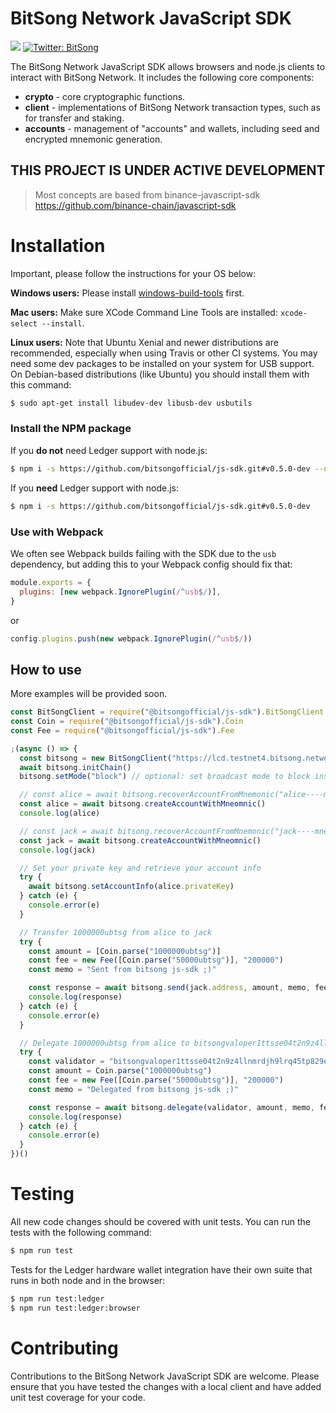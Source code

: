 # BitSong Network JavaScript SDK

<p>
<img src="https://img.shields.io/badge/version-0.4.0--dev-yellow.svg" />
<a href="https://twitter.com/bitsongofficial">
<img alt="Twitter: BitSong" src="https://img.shields.io/twitter/follow/bitsongofficial.svg?style=social"  target="_blank" />
</a>
</p>

The BitSong Network JavaScript SDK allows browsers and node.js clients to
interact with BitSong Network. It includes the following core components:

- **crypto** - core cryptographic functions.
- **client** - implementations of BitSong Network transaction types, such as for
  transfer and staking.
- **accounts** - management of "accounts" and wallets, including seed and
  encrypted mnemonic generation.

## THIS PROJECT IS UNDER ACTIVE DEVELOPMENT

> Most concepts are based from binance-javascript-sdk
> https://github.com/binance-chain/javascript-sdk

# Installation

Important, please follow the instructions for your OS below:

**Windows users:** Please install
[windows-build-tools](https://www.npmjs.com/package/windows-build-tools) first.

**Mac users:** Make sure XCode Command Line Tools are installed:
`xcode-select --install`.

**Linux users:** Note that Ubuntu Xenial and newer distributions are
recommended, especially when using Travis or other CI systems. You may need some
dev packages to be installed on your system for USB support. On Debian-based
distributions (like Ubuntu) you should install them with this command:

```bash
$ sudo apt-get install libudev-dev libusb-dev usbutils
```

### Install the NPM package

If you **do not** need Ledger support with node.js:

```bash
$ npm i -s https://github.com/bitsongofficial/js-sdk.git#v0.5.0-dev --no-optional
```

If you **need** Ledger support with node.js:

```bash
$ npm i -s https://github.com/bitsongofficial/js-sdk.git#v0.5.0-dev
```

### Use with Webpack

We often see Webpack builds failing with the SDK due to the `usb` dependency,
but adding this to your Webpack config should fix that:

```js
module.exports = {
  plugins: [new webpack.IgnorePlugin(/^usb$/)],
}
```

or

```js
config.plugins.push(new webpack.IgnorePlugin(/^usb$/))
```

## How to use

More examples will be provided soon.

```js
const BitSongClient = require("@bitsongofficial/js-sdk").BitSongClient
const Coin = require("@bitsongofficial/js-sdk").Coin
const Fee = require("@bitsongofficial/js-sdk").Fee

;(async () => {
  const bitsong = new BitSongClient("https://lcd.testnet4.bitsong.network")
  await bitsong.initChain()
  bitsong.setMode("block") // optional: set broadcast mode to block instead of sync

  // const alice = await bitsong.recoverAccountFromMnemonic("alice----mnemonic")
  const alice = await bitsong.createAccountWithMneomnic()
  console.log(alice)

  // const jack = await bitsong.recoverAccountFromMnemonic("jack----mnemonic")
  const jack = await bitsong.createAccountWithMneomnic()
  console.log(jack)

  // Set your private key and retrieve your account info
  try {
    await bitsong.setAccountInfo(alice.privateKey)
  } catch (e) {
    console.error(e)
  }

  // Transfer 1000000ubtsg from alice to jack
  try {
    const amount = [Coin.parse("1000000ubtsg")]
    const fee = new Fee([Coin.parse("50000ubtsg")], "200000")
    const memo = "Sent from bitsong js-sdk ;)"

    const response = await bitsong.send(jack.address, amount, memo, fee)
    console.log(response)
  } catch (e) {
    console.error(e)
  }

  // Delegate 1000000ubtsg from alice to bitsongvaloper1ttsse04t2n9z4llnmrdjh9lrq45tp829evxmy4
  try {
    const validator = "bitsongvaloper1ttsse04t2n9z4llnmrdjh9lrq45tp829evxmy4"
    const amount = Coin.parse("1000000ubtsg")
    const fee = new Fee([Coin.parse("50000ubtsg")], "200000")
    const memo = "Delegated from bitsong js-sdk ;)"

    const response = await bitsong.delegate(validator, amount, memo, fee)
    console.log(response)
  } catch (e) {
    console.error(e)
  }
})()
```

# Testing

All new code changes should be covered with unit tests. You can run the tests
with the following command:

```bash
$ npm run test
```

Tests for the Ledger hardware wallet integration have their own suite that runs
in both node and in the browser:

```bash
$ npm run test:ledger
$ npm run test:ledger:browser
```

# Contributing

Contributions to the BitSong Network JavaScript SDK are welcome. Please ensure
that you have tested the changes with a local client and have added unit test
coverage for your code.

